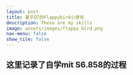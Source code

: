 ```yaml
---
layout: post
title: 基于QT的Flappybird小游戏
description: These are my skills
image: assets/images/flappy_bird.png
nav-menu: false
show_tile: false
---
```

<h2>这里记录了自学mit S6.858的过程</h2>
<p></p>
